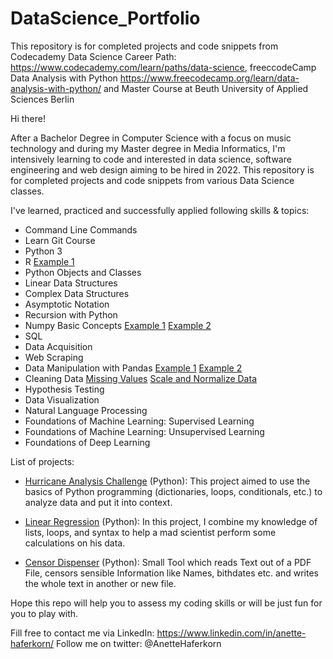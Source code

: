 # DataScience_Portfolio
This repository is for completed projects and code snippets from Codecademy Data Science Career Path: https://www.codecademy.com/learn/paths/data-science, freeccodeCamp Data Analysis with Python https://www.freecodecamp.org/learn/data-analysis-with-python/ and Master Course at Beuth University of Applied Sciences Berlin 

Hi there!

After a Bachelor Degree in Computer Science with a focus on music technology and during my Master degree in Media Informatics, I'm intensively learning to code and interested in data science, software engineering and web design aiming to be hired in 2022.
This repository is for completed projects and code snippets from various Data Science classes. 

I've learned, practiced and successfully applied following skills & topics:

- Command Line Commands
- Learn Git Course
- Python 3
- R [Example 1](https://github.com/Haferkorn/DataScience_Portfolio/blob/main/R/numberGuesser.r)
- Python Objects and Classes
- Linear Data Structures
- Complex Data Structures
- Asymptotic Notation
- Recursion with Python
- Numpy Basic Concepts [Example 1](https://github.com/Haferkorn/DataScience_Portfolio/blob/main/Numpy.ipynb) [Example 2](https://github.com/Haferkorn/DataScience_Portfolio/blob/main/Numpy/Mean_Variance_Standard_Deviation_Calculator.ipynb)
- SQL
- Data Acquisition
- Web Scraping
- Data Manipulation with Pandas [Example 1](https://github.com/Haferkorn/DataScience_Portfolio/tree/main/Pandas/Country_Analysis) [Example 2](https://github.com/Haferkorn/DataScience_Portfolio/tree/main/Pandas/Country_Analysis)
- Cleaning Data [Missing Values](https://github.com/Haferkorn/DataScience_Portfolio/blob/main/CleaningData/cleaning-data-day-one.ipynb) [Scale and Normalize Data](https://github.com/Haferkorn/DataScience_Portfolio/blob/main/CleaningData/data-cleaning-challenge-scale-and-normalize-data.ipynb)
- Hypothesis Testing
- Data Visualization
- Natural Language Processing
- Foundations of Machine Learning: Supervised Learning
- Foundations of Machine Learning: Unsupervised Learning
- Foundations of Deep Learning

List of projects:

- [Hurricane Analysis Challenge](https://github.com/Haferkorn/DataScience_Portfolio/blob/main/projects/hurricaneAnalysis.py) (Python): This project aimed to use the basics of Python programming (dictionaries, loops, conditionals, etc.) to analyze data and put it into context. 

- [Linear Regression](https://github.com/Haferkorn/DataScience_Portfolio/blob/main/projects/Reggie_Linear_Regression_Skeleton.ipynb) (Python): In this project, I combine my knowledge of lists, loops, and syntax to help a mad scientist perform some calculations on his data.

- [Censor Dispenser](https://github.com/Haferkorn/DataScience_Portfolio/blob/main/projects/censor_dispenser.py) (Python): Small Tool which reads Text out of a PDF File, censors sensible Information like Names, bithdates etc. and writes the whole text in another or new file. 


Hope this repo will help you to assess my coding skills or will be just fun for you to play with.

Fill free to contact me via LinkedIn: https://www.linkedin.com/in/anette-haferkorn/
Follow me on twitter: @AnetteHaferkorn
